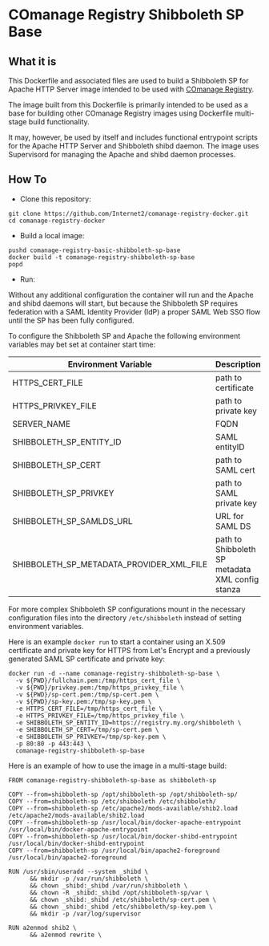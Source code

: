 <!--
COmanage Registry Docker documentation

Portions licensed to the University Corporation for Advanced Internet
Development, Inc. ("UCAID") under one or more contributor license agreements.
See the NOTICE file distributed with this work for additional information
regarding copyright ownership.

UCAID licenses this file to you under the Apache License, Version 2.0
(the "License"); you may not use this file except in compliance with the
License. You may obtain a copy of the License at:

http://www.apache.org/licenses/LICENSE-2.0

Unless required by applicable law or agreed to in writing, software
distributed under the License is distributed on an "AS IS" BASIS,
WITHOUT WARRANTIES OR CONDITIONS OF ANY KIND, either express or implied.
See the License for the specific language governing permissions and
limitations under the License.
-->

# COmanage Registry Shibboleth SP Base

## What it is 
This Dockerfile and associated files are used to build a Shibboleth SP
for Apache HTTP Server image intended to be used with
[COmanage Registry](https://spaces.internet2.edu/display/COmanage/Home).

The image built from this Dockerfile is primarily intended to be used
as a base for building other COmanage Registry images using Dockerfile 
multi-stage build functionality. 

It may, however, be used by itself and includes functional entrypoint
scripts for the Apache HTTP Server and Shibboleth shibd daemon. The
image uses Supervisord for managing the Apache and shibd daemon
processes.

## How To

* Clone this repository:

```
git clone https://github.com/Internet2/comanage-registry-docker.git
cd comanage-registry-docker
```

* Build a local image:

```
pushd comanage-registry-basic-shibboleth-sp-base
docker build -t comanage-registry-shibboleth-sp-base
popd
```

* Run:

Without any additional configuration the container will run and the Apache
and shibd daemons will start, but because the Shibboleth SP requires federation
with a SAML Identity Provider (IdP) a proper SAML Web SSO flow until the SP
has been fully configured.

To configure the Shibboleth SP and Apache the following environment variables may 
bet set at container start time:

| Environment Variable | Description | Default | Example 1 | Example 2 |
| -------------------- | ----------- | --------- | --------- | ------- |
| HTTPS_CERT_FILE | path to certificate | self-signed image default | /var/run/secrets/https_cert_file | /cert.pem |
| HTTPS_PRIVKEY_FILE | path to private key | self-signed image default | /var/run/secrets/https_privkey_file | /key.pem |
| SERVER_NAME | FQDN | unknown | registry.my.org | comanage.my.org |
| SHIBBOLETH_SP_ENTITY_ID | SAML entityID | https://comanage.registry/shibboleth | https://registry.my.org/shibboleth | https://comanage.my.org/shibboleth | 
| SHIBBOLETH_SP_CERT | path to SAML cert | image default | /var/run/secrets/shibboleth_cert_file | /sp-cert.pem |
| SHIBBOLETH_SP_PRIVKEY | path to SAML private key | image default | /var/run/secrets/shibboleth_privkey_file | /sp-key.pem |
| SHIBBOLETH_SP_SAMLDS_URL | URL for SAML DS | https://localhost/registry/pages/eds/index | https://registry.my.org/registry/pages/eds/index | https://my.org/disco |
| SHIBBOLETH_SP_METADATA_PROVIDER_XML_FILE | path to Shibboleth SP metadata XML config stanza | none | /var/run/secrets/shibboleth_metadata_config | /metdata.xml |

For more complex Shibboleth SP configurations mount in the necessary
configuration files into the directory `/etc/shibboleth`
instead of setting environment variables.

Here is an example `docker run` to start a container using an X.509
certificate and private key for HTTPS from Let's Encrypt and a
previously generated SAML SP certificate and private key:

```
docker run -d --name comanage-registry-shibboleth-sp-base \
  -v ${PWD}/fullchain.pem:/tmp/https_cert_file \
  -v ${PWD}/privkey.pem:/tmp/https_privkey_file \
  -v ${PWD}/sp-cert.pem:/tmp/sp-cert.pem \
  -v ${PWD}/sp-key.pem:/tmp/sp-key.pem \
  -e HTTPS_CERT_FILE=/tmp/https_cert_file \
  -e HTTPS_PRIVKEY_FILE=/tmp/https_privkey_file \
  -e SHIBBOLETH_SP_ENTITY_ID=https://registry.my.org/shibboleth \
  -e SHIBBOLETH_SP_CERT=/tmp/sp-cert.pem \
  -e SHIBBOLETH_SP_PRIVKEY=/tmp/sp-key.pem \
  -p 80:80 -p 443:443 \
  comanage-registry-shibboleth-sp-base
```

Here is an example of how to use the image in a multi-stage build: 

```
FROM comanage-registry-shibboleth-sp-base as shibboleth-sp

COPY --from=shibboleth-sp /opt/shibboleth-sp /opt/shibboleth-sp/
COPY --from=shibboleth-sp /etc/shibboleth /etc/shibboleth/
COPY --from=shibboleth-sp /etc/apache2/mods-available/shib2.load /etc/apache2/mods-available/shib2.load
COPY --from=shibboleth-sp /usr/local/bin/docker-apache-entrypoint /usr/local/bin/docker-apache-entrypoint
COPY --from=shibboleth-sp /usr/local/bin/docker-shibd-entrypoint /usr/local/bin/docker-shibd-entrypoint
COPY --from=shibboleth-sp /usr/local/bin/apache2-foreground /usr/local/bin/apache2-foreground

RUN /usr/sbin/useradd --system _shibd \
      && mkdir -p /var/run/shibboleth \
      && chown _shibd:_shibd /var/run/shibboleth \
      && chown -R _shibd:_shibd /opt/shibboleth-sp/var \
      && chown _shibd:_shibd /etc/shibboleth/sp-cert.pem \
      && chown _shibd:_shibd /etc/shibboleth/sp-key.pem \
      && mkdir -p /var/log/supervisor

RUN a2enmod shib2 \
      && a2enmod rewrite \
```

